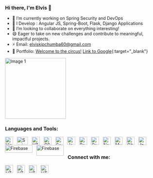 ###  Hi there, I'm Elvis  👋 


<!-- - 🤔 I’m looking for help with . -->

- 🔭 I’m currently working on Spring Security and DevOps
- 🌱 I Develop : Angular JS, Spring-Boot, Flask, Django Applications
- 👯 I’m looking to collaborate on everything interesting!
- 😄 Eager to take on new challenges and contribute to meaningful, impactful  projects.
- ⚡ Email: elviskipchumba60@gmail.com
- 💼 Portfolio: <a href="www.google.com" target = "_blank"> Welcome to the circus!</a>
[Link to Google](https://www.google.com){:target="_blank"}




<!---

![Anurag's GitHub stats](https://github-readme-stats-update-git-main-visels.vercel.app/api?username=visels&&include_all_commits=true&&count_private=true)  [![Top Langs](https://github-readme-stats-update-git-main-visels.vercel.app/api/top-langs/?username=visels&&size_weight=0.4&&count_weight=0.9&hide=html,scss,shell,php,Jupyter%20Notebook,TypeScript.CSS&card_width=320)](https://github.com/anuraghazra/github-readme-stats)
--->

<div style="display: flex;">
    <img src="https://github-readme-stats-update-git-main-visels.vercel.app/api?username=visels&&include_all_commits=true&&count_private=true&&hide=issues" alt="Image 1" style="flex: 1;object-fit: contain; height: 200px;">
<!---
<img src="https://github-readme-stats-update-git-main-visels.vercel.app/api/top-langs/?username=visels&&size_weight=0.4&&count_weight=0.9&hide=html,scss,shell,php,Jupyter%20Notebook,TypeScript&layout=compact&hide_progress=true&card_width=50" style="flex: 1; object-fit: contain; height: 200px; width=60px">
    --->
</div>




<!---

<div display="flex">
  
<a href="https://github.com/anuraghazra/github-readme-stats">
  <img height=200 align="center"  src="https://github-readme-stats-update-git-main-visels.vercel.app/api?username=visels&&include_all_commits=true&&count_private=true" />
    <img height=200 align="center" src="https://github-readme-stats-update-git-main-visels.vercel.app/api/top-langs/?username=visels&&size_weight=0.4&&count_weight=0.9&hide=html,scss,shell,php,Jupyter%20Notebook,TypeScript&layout=compact&card_width=100" />
</a>
<a href="https://github.com/anuraghazra/convoychat">
  <img height=200 align="center" src="https://github-readme-stats-update-git-main-visels.vercel.app/api/top-langs/?username=visels&&size_weight=0.4&&count_weight=0.9&hide=html,scss,shell,php,Jupyter%20Notebook,TypeScript&layout=compact&card_width=100" />
</a>
</div>


![Anurag's GitHub stats](https://github-readme-stats.vercel.app/api?username=visels&&count_private=true)  [![Top Langs](https://github-readme-stats.vercel.app/api/top-langs/?username=visels&layout=compact)](https://github.com/anuraghazra/github-readme-stats)
--->
### Languages and Tools:

<img align="left" alt="Visual Studio Code" width="26px" src="https://cdn.jsdelivr.net/gh/devicons/devicon/icons/vscode/vscode-original.svg" style="padding-right:10px;" />
<img align="left" alt="SpringBoot" width="36px" height = "25px" src="https://user-images.githubusercontent.com/33158051/103466606-760a4000-4d14-11eb-9941-2f3d00371471.png" style="padding-right:10px;" />

<img align="left" alt="HTML5" width="26px" src="https://cdn.jsdelivr.net/gh/devicons/devicon/icons/html5/html5-original.svg" style="padding-right:10px;" />
<img align="left" alt="CSS3" width="26px" src="https://cdn.jsdelivr.net/gh/devicons/devicon/icons/css3/css3-original.svg" style="padding-right:10px;" />
<img align="left" alt="Sass" width="26px" src="https://cdn.jsdelivr.net/gh/devicons/devicon/icons/sass/sass-original.svg" style="padding-right:10px;" />
<img align="left" alt="JavaScript" width="26px" src="https://cdn.jsdelivr.net/gh/devicons/devicon/icons/javascript/javascript-original.svg" style="padding-right:10px;" />
<img align="left" alt="React" width="26px" src="https://cdn.jsdelivr.net/gh/devicons/devicon/icons/react/react-original.svg" style="padding-right:10px;" />
<img align="left" alt="GraphQL" width="26px" src="https://cdn.jsdelivr.net/gh/devicons/devicon/icons/graphql/graphql-plain.svg" style="padding-right:10px;" />
<img align="left" alt="Node.js" width="26px" src="https://cdn.jsdelivr.net/gh/devicons/devicon/icons/nodejs/nodejs-original.svg" style="padding-right:10px;" />
<img align="left" alt="MySQL" width="26px" src="https://cdn.jsdelivr.net/gh/devicons/devicon/icons/mysql/mysql-original.svg" style="padding-right:10px;" />
<img align="left" alt="Git" width="26px" src="https://cdn.jsdelivr.net/gh/devicons/devicon/icons/git/git-original.svg" style="padding-right:10px;" />

<img align="left" alt="Java" width="26px" height = "27px" src="https://seeklogo.com/images/J/java-logo-7F8B35BAB3-seeklogo.com.png" style="padding-right:10px;" />

<img align="left" alt="Firebase" width="90px" height = "25px" src="https://upload.wikimedia.org/wikipedia/commons/thumb/3/37/Firebase_Logo.svg/1200px-Firebase_Logo.svg.png" style="padding-right:10px;" />

<img align="left" alt="Firebase" width="90px" height = "35px" src="https://www.logo.wine/a/logo/Android_(operating_system)/Android_(operating_system)-Logo.wine.svg" style="padding-right:10px;" />

<br>
<br>

 ###  Connect with me:
 <img align="left" alt="HTML5" width="26px" src="https://upload.wikimedia.org/wikipedia/commons/thumb/e/e7/Instagram_logo_2016.svg/768px-Instagram_logo_2016.svg.png" style="padding-right:10px;" />
 
  <img align="left" alt="HTML5" width="26px" src="https://upload.wikimedia.org/wikipedia/commons/thumb/4/4f/Twitter-logo.svg/2491px-Twitter-logo.svg.png" style="padding-right:10px;" />
    <img align="left" alt="HTML5" width="26px" src="https://seeklogo.com/images/P/pinterest-logo-8561DDA2E1-seeklogo.com.png" style="padding-right:10px;" />
     <img align="left" alt="HTML5" width="26px" src="https://upload.wikimedia.org/wikipedia/commons/thumb/1/19/WhatsApp_logo-color-vertical.svg/2048px-WhatsApp_logo-color-vertical.svg.png" style="padding-right:10px;" />
     
<br>
<br>
   
  <!---
  ### Projects:
 ####1. powernet - React, Spri
 <br>
 ####2. 
--->

   
 



  
  
     
 








